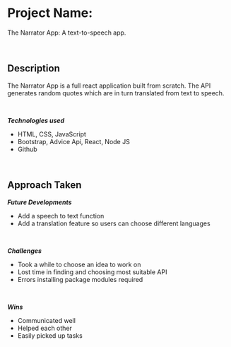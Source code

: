 # Project Name: 
The Narrator App: A text-to-speech app.

<br/>

## Description

The Narrator App is a full react application built from scratch. The API generates random quotes which are in turn translated from text to speech.

<br/>

***Technologies used***
- HTML, CSS, JavaScript
- Bootstrap, Advice Api, React, Node JS
- Github

<br/>


## Approach Taken 


***Future Developments***
- Add a speech to text function
- Add a translation feature so users can choose different languages

<br/>

***Challenges***
- Took a while to choose an idea to work on
- Lost time in finding and choosing most suitable API
- Errors installing package modules required


<br/>

***Wins***
- Communicated well
- Helped each other
- Easily picked up tasks